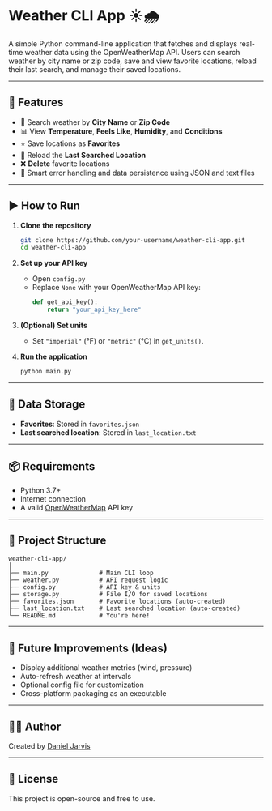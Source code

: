 # Weather CLI App ☀️🌧️

A simple Python command-line application that fetches and displays real-time weather data using the OpenWeatherMap API. Users can search weather by city name or zip code, save and view favorite locations, reload their last search, and manage their saved locations.

---

## 🔧 Features

- 🌆 Search weather by **City Name** or **Zip Code**
- 📊 View **Temperature**, **Feels Like**, **Humidity**, and **Conditions**
- ⭐ Save locations as **Favorites**
- 📂 Reload the **Last Searched Location**
- ❌ **Delete** favorite locations
- 🧠 Smart error handling and data persistence using JSON and text files

---

## ▶️ How to Run

1. **Clone the repository**  
   ```bash
   git clone https://github.com/your-username/weather-cli-app.git
   cd weather-cli-app
   ```

2. **Set up your API key**  
   - Open `config.py`
   - Replace `None` with your OpenWeatherMap API key:  
     ```python
     def get_api_key():
         return "your_api_key_here"
     ```

3. **(Optional) Set units**  
   - Set `"imperial"` (°F) or `"metric"` (°C) in `get_units()`.

4. **Run the application**  
   ```bash
   python main.py
   ```

---

## 💾 Data Storage

- **Favorites**: Stored in `favorites.json`  
- **Last searched location**: Stored in `last_location.txt`

---

## 📦 Requirements

- Python 3.7+
- Internet connection
- A valid [OpenWeatherMap](https://openweathermap.org/api) API key

---

## 📁 Project Structure

```
weather-cli-app/
│
├── main.py              # Main CLI loop
├── weather.py           # API request logic
├── config.py            # API key & units
├── storage.py           # File I/O for saved locations
├── favorites.json       # Favorite locations (auto-created)
├── last_location.txt    # Last searched location (auto-created)
└── README.md            # You're here!
```

---

## 🧠 Future Improvements (Ideas)

- Display additional weather metrics (wind, pressure)
- Auto-refresh weather at intervals
- Optional config file for customization
- Cross-platform packaging as an executable

---

## 🧑‍💻 Author

Created by [Daniel Jarvis](https://github.com/gandalf-ddj)

---

## 🪪 License

This project is open-source and free to use.
